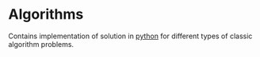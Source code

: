# Algorithms
Contains implementation of solution in [python](https://www.python.org/) for different types of classic algorithm problems.
